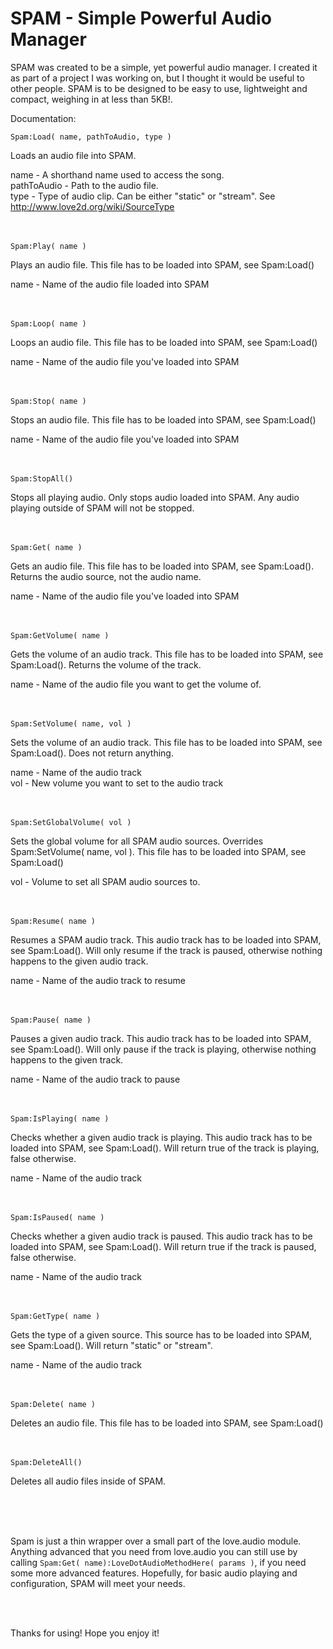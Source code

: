 SPAM - Simple Powerful Audio Manager
====================================

SPAM was created to be a simple, yet powerful audio manager. I created it as part of a project I was working on, but I thought it would be useful to other people. SPAM is to be designed to be easy to use, lightweight and compact, weighing in at less than 5KB!.

Documentation:
<br />
```
Spam:Load( name, pathToAudio, type )
```

Loads an audio file into SPAM.

name - A shorthand name used to access the song.<br />
pathToAudio - Path to the audio file.<br />
type - Type of audio clip. Can be either "static" or "stream". See http://www.love2d.org/wiki/SourceType
<br />
<br />
<br />
```
Spam:Play( name )
```

Plays an audio file. This file has to be loaded into SPAM, see Spam:Load()

name - Name of the audio file loaded into SPAM
<br />
<br />
<br />
```
Spam:Loop( name )
```

Loops an audio file. This file has to be loaded into SPAM, see Spam:Load()

name - Name of the audio file you've loaded into SPAM
<br />
<br />
<br />
```
Spam:Stop( name )
```

Stops an audio file. This file has to be loaded into SPAM, see Spam:Load()

name - Name of the audio file you've loaded into SPAM
<br />
<br />
<br />
```
Spam:StopAll()
```

Stops all playing audio. Only stops audio loaded into SPAM. Any audio playing outside of SPAM will not be stopped.
<br />
<br />
<br />
```
Spam:Get( name )
```

Gets an audio file. This file has to be loaded into SPAM, see Spam:Load(). Returns the audio source, not the audio name.

name - Name of the audio file you've loaded into SPAM
<br />
<br />
<br />
```
Spam:GetVolume( name )
```

Gets the volume of an audio track. This file has to be loaded into SPAM, see Spam:Load(). Returns the volume of the track.

name - Name of the audio file you want to get the volume of.
<br />
<br />
<br />
```
Spam:SetVolume( name, vol )
```

Sets the volume of an audio track. This file has to be loaded into SPAM, see Spam:Load(). Does not return anything.

name - Name of the audio track<br />
vol - New volume you want to set to the audio track
<br />
<br />
<br />
```
Spam:SetGlobalVolume( vol )
```

Sets the global volume for all SPAM audio sources. Overrides Spam:SetVolume( name, vol ). This file has to be loaded into SPAM, see Spam:Load()

vol - Volume to set all SPAM audio sources to.
<br />
<br />
<br />
```
Spam:Resume( name )
```

Resumes a SPAM audio track. This audio track has to be loaded into SPAM, see Spam:Load(). Will only resume if the track is paused, otherwise nothing happens to the given audio track.

name - Name of the audio track to resume
<br />
<br />
<br />
```
Spam:Pause( name )
```

Pauses a given audio track. This audio track has to be loaded into SPAM, see Spam:Load(). Will only pause if the track is playing, otherwise nothing happens to the given track.

name - Name of the audio track to pause
<br />
<br />
<br />
```
Spam:IsPlaying( name )
```

Checks whether a given audio track is playing. This audio track has to be loaded into SPAM, see Spam:Load(). Will return true of the track is playing, false otherwise.

name - Name of the audio track
<br />
<br />
<br />
```
Spam:IsPaused( name )
```

Checks whether a given audio track is paused. This audio track has to be loaded into SPAM, see Spam:Load(). Will return true if the track is paused, false otherwise.

name - Name of the audio track
<br />
<br />
<br />
```
Spam:GetType( name )
```

Gets the type of a given source. This source has to be loaded into SPAM, see Spam:Load(). Will return "static" or "stream".

name - Name of the audio track
<br />
<br />
<br />
```
Spam:Delete( name )
```

Deletes an audio file. This file has to be loaded into SPAM, see Spam:Load()
<br />
<br />
<br />
```
Spam:DeleteAll()
```

Deletes all audio files inside of SPAM.

<br />
<br />
<br />

Spam is just a thin wrapper over a small part of the love.audio module. Anything advanced that you need from love.audio you can still use by calling ``` Spam:Get( name):LoveDotAudioMethodHere( params ) ```, if you need some more advanced features. Hopefully, for basic audio playing and configuration, SPAM will meet your needs.

<br />
<br />

Thanks for using! Hope you enjoy it!
